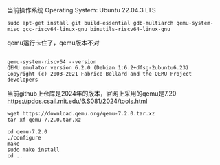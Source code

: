 
当前操作系统 Operating System: Ubuntu 22.04.3 LTS

``` shell
sudo apt-get install git build-essential gdb-multiarch qemu-system-misc gcc-riscv64-linux-gnu binutils-riscv64-linux-gnu
```

qemu运行卡住了，qemu版本不对
``` shell

qemu-system-riscv64 --version
QEMU emulator version 6.2.0 (Debian 1:6.2+dfsg-2ubuntu6.23)
Copyright (c) 2003-2021 Fabrice Bellard and the QEMU Project developers
```

当前github上仓库是2024年的版本，官网上采用的qemu是7.20 https://pdos.csail.mit.edu/6.S081/2024/tools.html

``` shell
wget https://download.qemu.org/qemu-7.2.0.tar.xz
tar xf qemu-7.2.0.tar.xz

cd qemu-7.2.0
./configure
make
sudo make install
cd ..
```